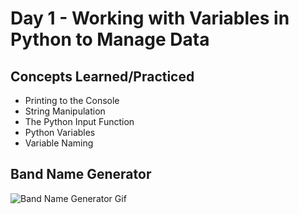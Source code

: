 # Day 1 - Working with Variables in Python to Manage Data

## Concepts Learned/Practiced
- Printing to the Console
- String Manipulation
- The Python Input Function
- Python Variables
- Variable Naming

## Band Name Generator
![Band Name Generator Gif]("../images-gifs/band-name-generator.gif")